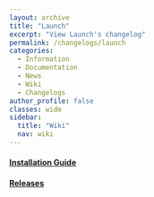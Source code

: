 ```yaml
---
layout: archive
title: "Launch"
excerpt: "View Launch's changelog"
permalink: /changelogs/launch
categories:
  - Information
  - Documentation
  - News
  - Wiki
  - Changelogs
author_profile: false
classes: wide
sidebar:
  title: "Wiki"
  nav: wiki
---
```


#### [Installation Guide](https://origami-games.github.io/installation-guide#launch)
#### [Releases](https://gitlab.com/origami-games/launch/releases)
